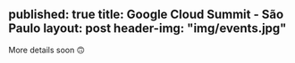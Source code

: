 published: true
title: Google Cloud Summit - São Paulo
layout: post
header-img: "img/events.jpg"
---

More details soon 🙃
